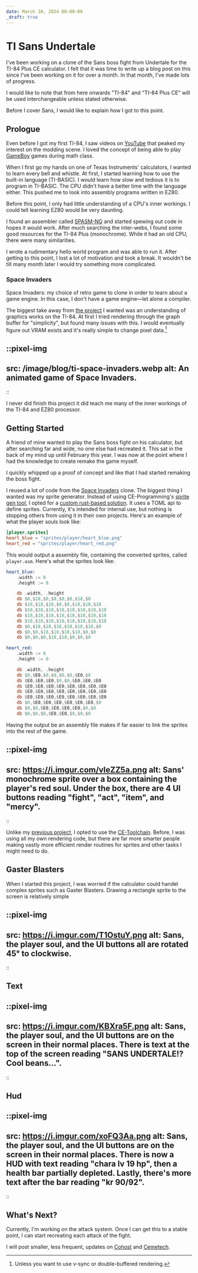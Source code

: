```yaml
---
date: March 10, 2024 00:00:00
_draft: true
---
```


# TI Sans Undertale

I've been working on a clone of the Sans boss fight from Undertale for the TI-84 Plus CE calculator. I felt that it was time to write up a blog post on this since I've been working on it for over a month. In that month, I've made lots of progress.

I would like to note that from here onwards "TI-84" and "TI-84 Plus CE" will be used interchangeable unless stated otherwise.

Before I cover Sans, I would like to explain how I got to this point.

## Prologue

Even before I got my first TI-84, I saw videos on [YouTube](https://youtu.be/ZvPb9plO6dY) that peaked my interest on the modding scene. I loved the concept of being able to play [GameBoy](https://github.com/calc84maniac/tiboyce) games during math class.

When I first go my hands on one of Texas Instruments' calculators, I wanted to learn every bell and whistle. At first, I started learning how to use the built-in language (TI-BASIC). I would learn how slow and tedious it is to program in TI-BASIC. The CPU didn't have a better time with the language either. This pushed me to look into assembly programs written in EZ80.

Before this point, I only had little understanding of a CPU's inner workings. I could tell learning EZ80 would be very daunting.

I found an assembler called [SPASM-NG](https://github.com/alberthdev/spasm-ng) and started spewing out code in hopes it would work. After much searching the inter-webs, I found some good resources for the TI-84 Plus (monochrome). While it had an old CPU, there were many similarities.

I wrote a rudimentary hello world program and was able to run it. After getting to this point, I lost a lot of motivation and took a break. It wouldn't be till many month later I would try something more complicated.

### Space Invaders

Space Invaders: my choice of retro game to clone in order to learn about a game engine. In this case, I don't have a game engine&mdash;let alone a compiler.

The biggest take away from [the project](https://github.thepinkhacker.com/ti-space-invaders) I wanted was an understanding of graphics works on the TI-84. At first I tried rendering through the graph buffer for "simplicity", but found many issues with this. I would eventually figure out VRAM exists and it's really simple to change pixel data.[^1]

::pixel-img
---
src: /image/blog/ti-space-invaders.webp
alt: An animated game of Space Invaders.
---
::

I never did finish this project it did teach me many of the inner workings of the TI-84 and EZ80 processor.

## Getting Started

A friend of mine wanted to play the Sans boss fight on his calculator, but after searching far and wide, no one else had recreated it. This sat in the back of my mind up until February this year. I was now at the point where I had the knowledge to create remake the game myself.

I quickly whipped up a proof of concept and like that I had started remaking the boss fight.

I reused a lot of code from the [Space Invaders](#space-invaders) clone. The biggest thing I wanted was my sprite generator. Instead of using CE-Programming's [sprite gen tool](https://github.com/mateoconlechuga/convimg), I opted for a [custom rust-based solution](https://github.thepinkhacker.com/ti-sans-undertale/tree/main/asset-builder). It uses a TOML api to define sprites. Currently, it's intended for internal use, but nothing is stopping others from using it in their own projects. Here's an example of what the player souls look like:

```toml
[player.sprites]
heart_blue = "sprites/player/heart_blue.png"
heart_red = "sprites/player/heart_red.png"
```

This would output a assembly file, containing the converted sprites, called `player.asm`. Here's what the sprites look like:

```asm
heart_blue:
    .width := 8
    .height := 8

    db .width, .height
    db $0,$18,$0,$0,$0,$0,$18,$0
    db $18,$18,$18,$0,$0,$18,$18,$18
    db $18,$18,$18,$18,$18,$18,$18,$18
    db $18,$18,$18,$18,$18,$18,$18,$18
    db $18,$18,$18,$18,$18,$18,$18,$18
    db $0,$18,$18,$18,$18,$18,$18,$0
    db $0,$0,$18,$18,$18,$18,$0,$0
    db $0,$0,$0,$18,$18,$0,$0,$0

heart_red:
    .width := 8
    .height := 8

    db .width, .height
    db $0,$E0,$0,$0,$0,$0,$E0,$0
    db $E0,$E0,$E0,$0,$0,$E0,$E0,$E0
    db $E0,$E0,$E0,$E0,$E0,$E0,$E0,$E0
    db $E0,$E0,$E0,$E0,$E0,$E0,$E0,$E0
    db $E0,$E0,$E0,$E0,$E0,$E0,$E0,$E0
    db $0,$E0,$E0,$E0,$E0,$E0,$E0,$0
    db $0,$0,$E0,$E0,$E0,$E0,$0,$0
    db $0,$0,$0,$E0,$E0,$0,$0,$0
```

Having the output be an assembly file makes if far easier to link the sprites into the rest of the game.

::pixel-img
---
src: https://i.imgur.com/vIeZZ5a.png
alt: Sans' monochrome sprite over a box containing the player's red soul. Under the box, there are 4 UI buttons reading "fight", "act", "item", and "mercy".
---
::

Unlike my [previous project](#space-invaders), I opted to use the [CE-Toolchain](https://github.com/CE-Programming/toolchain). Before, I was using all my own rendering code, but there are far more smarter people making vastly more efficient render routines for sprites and other tasks I might need to do.

## Gaster Blasters

When I started this project, I was worried if the calculator could handel complex sprites such as Gaster Blasters. Drawing a rectangle sprite to the screen is relatively simple

::pixel-img
---
src: https://i.imgur.com/T1OstuY.png
alt: Sans, the player soul, and the UI buttons all are rotated 45° to clockwise.
---
::

## Text

::pixel-img
---
src: https://i.imgur.com/KBXra5F.png
alt: Sans, the player soul, and the UI buttons are on the screen in their normal places. There is text at the top of the screen reading "SANS UNDERTALE!? Cool beans…".
---
::

## Hud

::pixel-img
---
src: https://i.imgur.com/xoFQ3Aa.png
alt: Sans, the player soul, and the UI buttons are on the screen in their normal places. There is now a HUD with text reading "chara lv 19 hp", then a health bar partially depleted. Lastly, there's more text after the bar reading "kr 90/92".
---
::

## What's Next?

Currently, I'm working on the attack system. Once I can get this to a stable point, I can start recreating each attack of the fight.

I will post smaller, less frequent, updates on [Cohost](https://cohost.org/the-pink-hacker) and [Cemetech](https://www.cemetech.net/forum/viewtopic.php?t=19491).

[^1]: Unless you want to use v-sync or double-buffered rendering.
